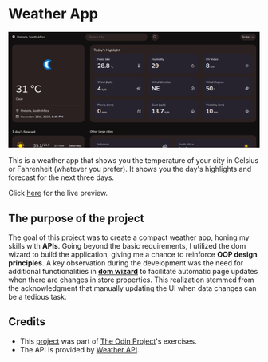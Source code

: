 # Weather App

![Weather App Previous](./src/images/weather-preview.png)

This is a weather app that shows you the temperature of your city in Celsius or Fahrenheit (whatever you prefer). It shows you the day's highlights and forecast for the next three days.

Click [here](https://lindelwa122.github.io/odin-weather-app) for the live preview.

## The purpose of the project

The goal of this project was to create a compact weather app, honing my skills with **APIs**. Going beyond the basic requirements, I utilized the dom wizard to build the application, giving me a chance to reinforce **OOP design principles**. A key observation during the development was the need for additional functionalities in [**dom wizard**](https://github.com/lindelwa122/dom-wizard) to facilitate automatic page updates when there are changes in store properties. This realization stemmed from the acknowledgment that manually updating the UI when data changes can be a tedious task.

## Credits

- This [project](https://www.theodinproject.com/lessons/node-path-javascript-weather-app) was part of [The Odin Project](https://www.theodinproject.com)'s exercises.
- The API is provided by [Weather API](https://weatherapi.com/).
